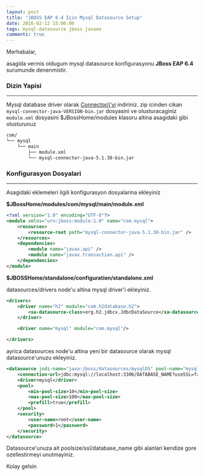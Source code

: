 ```yaml
---
layout: post
title: "JBOSS EAP 6.4 İçin Mysql Datasource Setup"
date: 2016-02-12 15:06:00
tags: mysql-datasource jboss javaee
comments: true
---
```


Merhabalar,

asagida vermis oldugum mysql datasource konfigurasyonu __JBoss EAP 6.4__ surumunde denenmistir.

### Dizin Yapisi
------------------------

Mysql database driver olarak [Connector/j'yi](https://dev.mysql.com/downloads/connector/j/) indiriniz.
zip icinden cikan `mysql-connector-java-VERSION-bin.jar` dosyasini ve olusturacaginiz `module.xml` dosyasini
$JBossHome/modules klasoru altina asagidaki gibi olusturunuz

```bash
com/
└── mysql
    └── main
        ├── module.xml
        └── mysql-connector-java-5.1.38-bin.jar
```

### Konfigurasyon Dosyalari
------------------------

Asagidaki eklemeleri ilgili konfigurasyon dosyalarina ekleyiniz


__$JBossHome/modules/com/mysql/main/module.xml__


```xml
<?xml version="1.0" encoding="UTF-8"?>
<module xmlns="urn:jboss:module:1.0" name="com.mysql">
    <resources>
        <resource-root path="mysql-connector-java-5.1.38-bin.jar" />
    </resources>
    <dependencies>
        <module name="javax.api" />
        <module name="javax.transaction.api" />
    </dependencies>
</module>
```

__$JBOSSHome/standalone/configuration/standalone.xml__

datasources/drivers node'u altina mysql driver'i ekleyiniz.


```xml
<drivers>
    <driver name="h2" module="com.h2database.h2">
        <xa-datasource-class>org.h2.jdbcx.JdbcDataSource</xa-datasource-class>
    </driver>

    <driver name="mysql" module="com.mysql"/>

</drivers>
```

ayrica datasources node'u altina yeni bir datasource olarak mysql datasource'unuzu ekleyiniz.


```xml
<datasource jndi-name="java:jboss/datasources/mysqlDS" pool-name="mysqlDS" enabled="true">
    <connection-url>jdbc:mysql://localhost:3306/DATABASE_NAME?useSSL=false</connection-url>
    <driver>mysql</driver>
    <pool>
        <min-pool-size>10</min-pool-size>
        <max-pool-size>100</max-pool-size>
        <prefill>true</prefill>
    </pool>
    <security>
        <user-name>root</user-name>
        <password>1</password>
    </security>
</datasource>
```

Datasource'unuza ait poolsize/ssl/database_name gibi alanlari kendize gore ozellestirmeyi unutmayiniz.

Kolay gelsin
